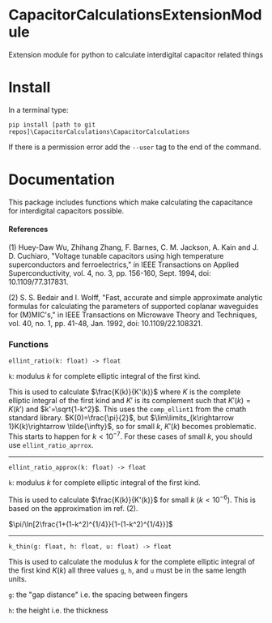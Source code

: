 # CapacitorCalculationsExtensionModule
 Extension module for python to calculate interdigital capacitor related things

# Install
In a terminal type:

`pip install [path to git repos]\CapacitorCalculations\CapacitorCalculations`

If there is a permission error add the `--user` tag to the end of the command.

# Documentation
This package includes functions which make calculating the capacitance for interdigital capacitors possible.

#### References

(1) Huey-Daw Wu, Zhihang Zhang, F. Barnes, C. M. Jackson, A. Kain and J. D. Cuchiaro, "Voltage tunable capacitors using high temperature superconductors and ferroelectrics," in IEEE Transactions on Applied Superconductivity, vol. 4, no. 3, pp. 156-160, Sept. 1994, doi: 10.1109/77.317831.

(2) S. S. Bedair and I. Wolff, "Fast, accurate and simple approximate analytic formulas for calculating the parameters of supported coplanar waveguides for (M)MIC's," in IEEE Transactions on Microwave Theory and Techniques, vol. 40, no. 1, pp. 41-48, Jan. 1992, doi: 10.1109/22.108321.

### Functions
`ellint_ratio(k: float) -> float`

`k`: modulus $k$ for complete elliptic integral of the first kind.

This is used to calculate $\frac{K(k)}{K'(k)}$ where $K$ is the complete elliptic integral of the first kind and $K'$ is its complement such that $K'(k)=K(k')$ and $k'=\sqrt{1-k^2}$. This uses the `comp_ellint1` from the cmath standard library. $K(0)=\frac{\pi}{2}$, but $\lim\limits_{k\rightarrow 1}K(k)\rightarrow \tilde{\infty}$, so for small $k$, $K'(k)$ becomes problematic. This starts to happen for $k<10^{-7}$. For these cases of small $k$, you should use `ellint_ratio_aprrox`.

---

`ellint_ratio_approx(k: float) -> float`

`k`: modulus $k$ for complete elliptic integral of the first kind.

This is used to calculate $\frac{K(k)}{K'(k)}$ for small $k$ $(k<10^{-6})$. This is based on the approximation im ref. (2).

$\pi/\ln[2\frac{1+(1-k^2)^{1/4}}{1-(1-k^2)^{1/4}}]$

---

`k_thin(g: float, h: float, u: float) -> float`

This is used to calculate the modulus $k$ for the complete elliptic integral of the first kind $K(k)$ 
all three values `g`, `h`, and `u` must be in the same length units.

`g`: the "gap distance" i.e. the spacing between fingers

`h`: the height i.e. the thickness 
